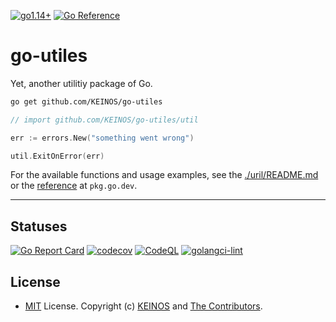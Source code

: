 [![go1.14+](https://github.com/KEINOS/go-utiles/actions/workflows/go-versions.yml/badge.svg)](https://github.com/KEINOS/go-utiles/actions/workflows/go-versions.yml)
[![Go Reference](https://pkg.go.dev/badge/github.com/KEINOS/go-utiles.svg)](https://pkg.go.dev/github.com/KEINOS/go-utiles)

# go-utiles

Yet, another utilitiy package of Go.

```bash
go get github.com/KEINOS/go-utiles
```

```go
// import github.com/KEINOS/go-utiles/util

err := errors.New("something went wrong")

util.ExitOnError(err)
```

For the available functions and usage examples, see the [./uril/README.md](https://github.com/KEINOS/go-utiles/tree/main/util) or the [reference](https://pkg.go.dev/github.com/KEINOS/go-utiles) at `pkg.go.dev`.

---

## Statuses

[![Go Report Card](https://goreportcard.com/badge/github.com/KEINOS/go-utiles)](https://goreportcard.com/report/github.com/KEINOS/go-utiles)
[![codecov](https://codecov.io/gh/KEINOS/go-utiles/branch/main/graph/badge.svg?token=uW30s2bK8M)](https://codecov.io/gh/KEINOS/go-utiles)
[![CodeQL](https://github.com/KEINOS/go-utiles/actions/workflows/codeQL-analysis.yml/badge.svg)](https://github.com/KEINOS/go-utiles/actions/workflows/codeQL-analysis.yml)
[![golangci-lint](https://github.com/KEINOS/go-utiles/actions/workflows/golangci-lint.yml/badge.svg)](https://github.com/KEINOS/go-utiles/actions/workflows/golangci-lint.yml)

## License

- [MIT](https://github.com/KEINOS/go-utiles/LICENSE.txt) License. Copyright (c) [KEINOS](https://github.com/KEINOS) and [The Contributors](https://github.com/KEINOS/go-utiles/graphs/contributors).
